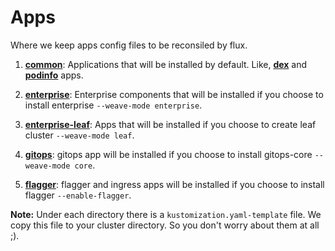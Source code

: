 # Apps
Where we keep apps config files to be reconsiled by flux.

1. [**common**](./common/):
    Applications that will be installed by default. Like, [**dex**](./common/dex/) and [**podinfo**](./common/podinfo/) apps.

1. [**enterprise**](./enterprise/):
    Enterprise components that will be installed if you choose to install enterprise `--weave-mode enterprise`.

1. [**enterprise-leaf**](./enterprise-leaf/):
    Apps that will be installed if you choose to create leaf cluster `--weave-mode leaf`.

1. [**gitops**](./gitops/):
    gitops app will be installed if you choose to install gitops-core `--weave-mode core`.

1. [**flagger**](./flagger/):
    flagger and ingress apps will be installed if you choose to install flagger `--enable-flagger`.

**Note:**
Under each directory there is a `kustomization.yaml-template` file. We copy this file to your cluster directory. So you don't worry about them at all ;).
